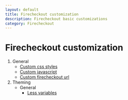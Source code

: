 ```yaml
---
layout: default
title: Firecheckout customization
description: Firecheckout basic customizations
category: Firecheckout
---
```


# Firecheckout customization

 1. General
    - [Custom css styles](custom-css/)
    - [Custom javascript](custom-js/)
    - [Custom firecheckout url](../configuration/#general-section)
 2. Theming
    - General
        - [Less variables](less-variables/)
